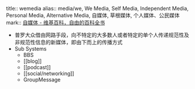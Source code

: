 title:: wemedia
alias:: media/we, We Media, Self Media, Independent Media, Personal Media, Alternative Media, 自媒体, 草根媒体, 个人媒体、公民媒体
mark:: [自媒体 - 维基百科，自由的百科全书](https://zh.wikipedia.org/zh-hans/%E8%87%AA%E5%AA%92%E4%BD%93)

  - 普罗大众借由网路手段，向不特定的大多数人或者特定的单个人传递规范性及非规范性信息的新媒体，即由下而上的传播方式
  - Sub Systems
    - BBS
    - [[blog]]
    - [[podcast]]
    - [[social/networking]]
    - GroupMessage